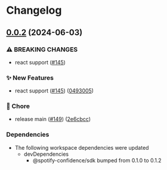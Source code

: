 # Changelog

## [0.0.2](https://github.com/spotify/confidence-sdk-js/compare/react-v0.0.1...react-v0.0.2) (2024-06-03)


### ⚠ BREAKING CHANGES

* react support ([#145](https://github.com/spotify/confidence-sdk-js/issues/145))

### ✨ New Features

* react support ([#145](https://github.com/spotify/confidence-sdk-js/issues/145)) ([0493005](https://github.com/spotify/confidence-sdk-js/commit/04930050ef970b8e0481b01fe005321723532ff3))


### 🧹 Chore

* release main ([#149](https://github.com/spotify/confidence-sdk-js/issues/149)) ([2e6cbcc](https://github.com/spotify/confidence-sdk-js/commit/2e6cbcc1cf98ecaab764c969426924edcc21199d))


### Dependencies

* The following workspace dependencies were updated
  * devDependencies
    * @spotify-confidence/sdk bumped from 0.1.0 to 0.1.2
